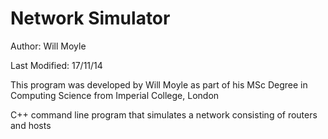 # Network Simulator

Author: Will Moyle

Last Modified: 17/11/14

This program was developed by Will Moyle as part of his MSc Degree in Computing Science from Imperial College, London

C++ command line program that simulates a network consisting of routers and hosts
